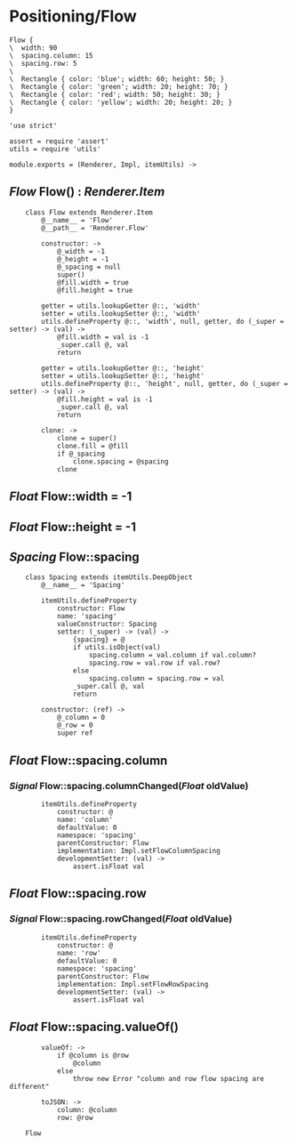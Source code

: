 Positioning/Flow
================

```style
Flow {
\  width: 90
\  spacing.column: 15
\  spacing.row: 5
\
\  Rectangle { color: 'blue'; width: 60; height: 50; }
\  Rectangle { color: 'green'; width: 20; height: 70; }
\  Rectangle { color: 'red'; width: 50; height: 30; }
\  Rectangle { color: 'yellow'; width: 20; height: 20; }
}
```

	'use strict'

	assert = require 'assert'
	utils = require 'utils'

	module.exports = (Renderer, Impl, itemUtils) ->

*Flow* Flow() : *Renderer.Item*
-------------------------------

		class Flow extends Renderer.Item
			@__name__ = 'Flow'
			@__path__ = 'Renderer.Flow'

			constructor: ->
				@_width = -1
				@_height = -1
				@_spacing = null
				super()
				@fill.width = true
				@fill.height = true

			getter = utils.lookupGetter @::, 'width'
			setter = utils.lookupSetter @::, 'width'
			utils.defineProperty @::, 'width', null, getter, do (_super = setter) -> (val) ->
				@fill.width = val is -1
				_super.call @, val
				return

			getter = utils.lookupGetter @::, 'height'
			setter = utils.lookupSetter @::, 'height'
			utils.defineProperty @::, 'height', null, getter, do (_super = setter) -> (val) ->
				@fill.height = val is -1
				_super.call @, val
				return

			clone: ->
				clone = super()
				clone.fill = @fill
				if @_spacing
					clone.spacing = @spacing
				clone

*Float* Flow::width = -1
------------------------

*Float* Flow::height = -1
-------------------------

*Spacing* Flow::spacing
-----------------------

		class Spacing extends itemUtils.DeepObject
			@__name__ = 'Spacing'

			itemUtils.defineProperty
				constructor: Flow
				name: 'spacing'
				valueConstructor: Spacing
				setter: (_super) -> (val) ->
					{spacing} = @
					if utils.isObject(val)
						spacing.column = val.column if val.column?
						spacing.row = val.row if val.row?
					else
						spacing.column = spacing.row = val
					_super.call @, val
					return

			constructor: (ref) ->
				@_column = 0
				@_row = 0
				super ref

*Float* Flow::spacing.column
----------------------------

### *Signal* Flow::spacing.columnChanged(*Float* oldValue)

			itemUtils.defineProperty
				constructor: @
				name: 'column'
				defaultValue: 0
				namespace: 'spacing'
				parentConstructor: Flow
				implementation: Impl.setFlowColumnSpacing
				developmentSetter: (val) ->
					assert.isFloat val

*Float* Flow::spacing.row
-------------------------

### *Signal* Flow::spacing.rowChanged(*Float* oldValue)

			itemUtils.defineProperty
				constructor: @
				name: 'row'
				defaultValue: 0
				namespace: 'spacing'
				parentConstructor: Flow
				implementation: Impl.setFlowRowSpacing
				developmentSetter: (val) ->
					assert.isFloat val

*Float* Flow::spacing.valueOf()
-------------------------------

			valueOf: ->
				if @column is @row
					@column
				else
					throw new Error "column and row flow spacing are different"

			toJSON: ->
				column: @column
				row: @row

		Flow
